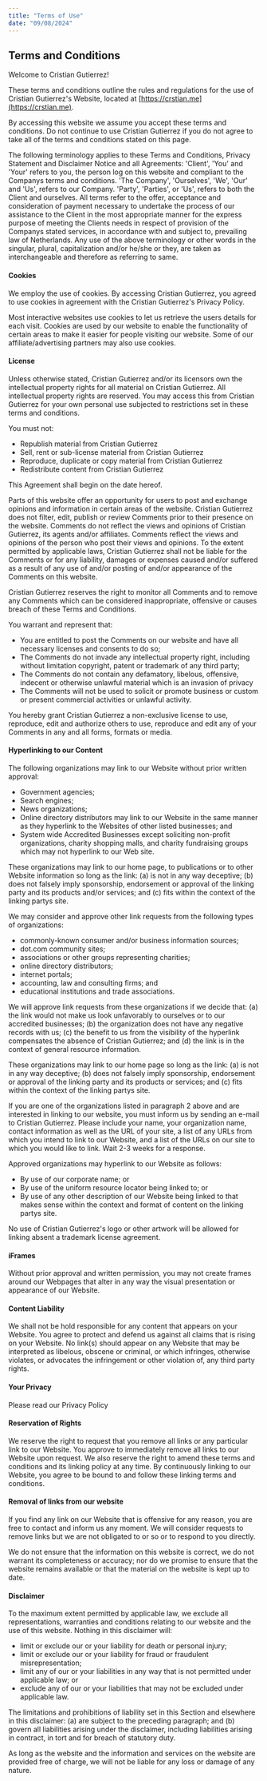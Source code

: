 ```yaml
---
title: "Terms of Use"
date: "09/08/2024"
---
```


## **Terms and Conditions**

Welcome to Cristian Gutierrez!

These terms and conditions outline the rules and regulations for the use of Cristian Gutierrez's Website, located at [https://crstian.me](https://crstian.me).

By accessing this website we assume you accept these terms and conditions. Do not continue to use Cristian Gutierrez if you do not agree to take all of the terms and conditions stated on this page.

The following terminology applies to these Terms and Conditions, Privacy Statement and Disclaimer Notice and all Agreements: 'Client', 'You' and 'Your' refers to you, the person log on this website and compliant to the Companys terms and conditions. 'The Company', 'Ourselves', 'We', 'Our' and 'Us', refers to our Company. 'Party', 'Parties', or 'Us', refers to both the Client and ourselves. All terms refer to the offer, acceptance and consideration of payment necessary to undertake the process of our assistance to the Client in the most appropriate manner for the express purpose of meeting the Clients needs in respect of provision of the Companys stated services, in accordance with and subject to, prevailing law of Netherlands. Any use of the above terminology or other words in the singular, plural, capitalization and/or he/she or they, are taken as interchangeable and therefore as referring to same.

#### **Cookies**

We employ the use of cookies. By accessing Cristian Gutierrez, you agreed to use cookies in agreement with the Cristian Gutierrez's Privacy Policy.

Most interactive websites use cookies to let us retrieve the users details for each visit. Cookies are used by our website to enable the functionality of certain areas to make it easier for people visiting our website. Some of our affiliate/advertising partners may also use cookies.

#### **License**

Unless otherwise stated, Cristian Gutierrez and/or its licensors own the intellectual property rights for all material on Cristian Gutierrez. All intellectual property rights are reserved. You may access this from Cristian Gutierrez for your own personal use subjected to restrictions set in these terms and conditions.

You must not:

*   Republish material from Cristian Gutierrez
*   Sell, rent or sub-license material from Cristian Gutierrez
*   Reproduce, duplicate or copy material from Cristian Gutierrez
*   Redistribute content from Cristian Gutierrez

This Agreement shall begin on the date hereof.

Parts of this website offer an opportunity for users to post and exchange opinions and information in certain areas of the website. Cristian Gutierrez does not filter, edit, publish or review Comments prior to their presence on the website. Comments do not reflect the views and opinions of Cristian Gutierrez, its agents and/or affiliates. Comments reflect the views and opinions of the person who post their views and opinions. To the extent permitted by applicable laws, Cristian Gutierrez shall not be liable for the Comments or for any liability, damages or expenses caused and/or suffered as a result of any use of and/or posting of and/or appearance of the Comments on this website.

Cristian Gutierrez reserves the right to monitor all Comments and to remove any Comments which can be considered inappropriate, offensive or causes breach of these Terms and Conditions.

You warrant and represent that:

*   You are entitled to post the Comments on our website and have all necessary licenses and consents to do so;
*   The Comments do not invade any intellectual property right, including without limitation copyright, patent or trademark of any third party;
*   The Comments do not contain any defamatory, libelous, offensive, indecent or otherwise unlawful material which is an invasion of privacy
*   The Comments will not be used to solicit or promote business or custom or present commercial activities or unlawful activity.

You hereby grant Cristian Gutierrez a non-exclusive license to use, reproduce, edit and authorize others to use, reproduce and edit any of your Comments in any and all forms, formats or media.

#### **Hyperlinking to our Content**

The following organizations may link to our Website without prior written approval:

*   Government agencies;
*   Search engines;
*   News organizations;
*   Online directory distributors may link to our Website in the same manner as they hyperlink to the Websites of other listed businesses; and
*   System wide Accredited Businesses except soliciting non-profit organizations, charity shopping malls, and charity fundraising groups which may not hyperlink to our Web site.

These organizations may link to our home page, to publications or to other Website information so long as the link: (a) is not in any way deceptive; (b) does not falsely imply sponsorship, endorsement or approval of the linking party and its products and/or services; and (c) fits within the context of the linking partys site.

We may consider and approve other link requests from the following types of organizations:

*   commonly-known consumer and/or business information sources;
*   dot.com community sites;
*   associations or other groups representing charities;
*   online directory distributors;
*   internet portals;
*   accounting, law and consulting firms; and
*   educational institutions and trade associations.

We will approve link requests from these organizations if we decide that: (a) the link would not make us look unfavorably to ourselves or to our accredited businesses; (b) the organization does not have any negative records with us; (c) the benefit to us from the visibility of the hyperlink compensates the absence of Cristian Gutierrez; and (d) the link is in the context of general resource information.

These organizations may link to our home page so long as the link: (a) is not in any way deceptive; (b) does not falsely imply sponsorship, endorsement or approval of the linking party and its products or services; and (c) fits within the context of the linking partys site.

If you are one of the organizations listed in paragraph 2 above and are interested in linking to our website, you must inform us by sending an e-mail to Cristian Gutierrez. Please include your name, your organization name, contact information as well as the URL of your site, a list of any URLs from which you intend to link to our Website, and a list of the URLs on our site to which you would like to link. Wait 2-3 weeks for a response.

Approved organizations may hyperlink to our Website as follows:

*   By use of our corporate name; or
*   By use of the uniform resource locator being linked to; or
*   By use of any other description of our Website being linked to that makes sense within the context and format of content on the linking partys site.

No use of Cristian Gutierrez's logo or other artwork will be allowed for linking absent a trademark license agreement.

#### **iFrames**

Without prior approval and written permission, you may not create frames around our Webpages that alter in any way the visual presentation or appearance of our Website.

#### **Content Liability**

We shall not be hold responsible for any content that appears on your Website. You agree to protect and defend us against all claims that is rising on your Website. No link(s) should appear on any Website that may be interpreted as libelous, obscene or criminal, or which infringes, otherwise violates, or advocates the infringement or other violation of, any third party rights.

#### **Your Privacy**

Please read our Privacy Policy

#### **Reservation of Rights**

We reserve the right to request that you remove all links or any particular link to our Website. You approve to immediately remove all links to our Website upon request. We also reserve the right to amend these terms and conditions and its linking policy at any time. By continuously linking to our Website, you agree to be bound to and follow these linking terms and conditions.

#### **Removal of links from our website**

If you find any link on our Website that is offensive for any reason, you are free to contact and inform us any moment. We will consider requests to remove links but we are not obligated to or so or to respond to you directly.

We do not ensure that the information on this website is correct, we do not warrant its completeness or accuracy; nor do we promise to ensure that the website remains available or that the material on the website is kept up to date.

#### **Disclaimer**

To the maximum extent permitted by applicable law, we exclude all representations, warranties and conditions relating to our website and the use of this website. Nothing in this disclaimer will:

*   limit or exclude our or your liability for death or personal injury;
*   limit or exclude our or your liability for fraud or fraudulent misrepresentation;
*   limit any of our or your liabilities in any way that is not permitted under applicable law; or
*   exclude any of our or your liabilities that may not be excluded under applicable law.

The limitations and prohibitions of liability set in this Section and elsewhere in this disclaimer: (a) are subject to the preceding paragraph; and (b) govern all liabilities arising under the disclaimer, including liabilities arising in contract, in tort and for breach of statutory duty.

As long as the website and the information and services on the website are provided free of charge, we will not be liable for any loss or damage of any nature.